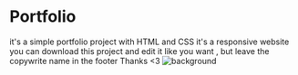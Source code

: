 # Portfolio
it's a simple portfolio project with HTML and CSS 
it's a responsive website
you can download this project and edit it like you want , but leave the copywrite name in the footer
Thanks <3 
![background](https://user-images.githubusercontent.com/84228068/177763304-3c14abc1-d9b6-4af2-abac-b6e363bcbca0.png)

